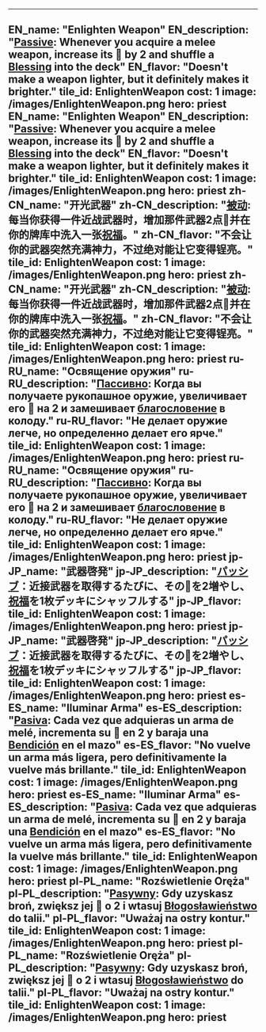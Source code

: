---

EN_name: "Enlighten Weapon"
EN_description: "<u>Passive</u>: Whenever you acquire a melee weapon, increase its 🔸 by 2 and shuffle a <u>Blessing</u> into the deck"
EN_flavor: "Doesn't make a weapon lighter, but it definitely makes it brighter."
tile_id: EnlightenWeapon
cost: 1
image: /images/EnlightenWeapon.png
hero: priest
EN_name: "Enlighten Weapon"
EN_description: "<u>Passive</u>: Whenever you acquire a melee weapon, increase its 🔸 by 2 and shuffle a <u>Blessing</u> into the deck"
EN_flavor: "Doesn't make a weapon lighter, but it definitely makes it brighter."
tile_id: EnlightenWeapon
cost: 1
image: /images/EnlightenWeapon.png
hero: priest
zh-CN_name: "开光武器"
zh-CN_description: "<u>被动</u>:每当你获得一件近战武器时，增加那件武器2点🔸并在你的牌库中洗入一张<u>祝福</u>。"
zh-CN_flavor: "不会让你的武器突然充满神力，不过绝对能让它变得锃亮。"
tile_id: EnlightenWeapon
cost: 1
image: /images/EnlightenWeapon.png
hero: priest
zh-CN_name: "开光武器"
zh-CN_description: "<u>被动</u>:每当你获得一件近战武器时，增加那件武器2点🔸并在你的牌库中洗入一张<u>祝福</u>。"
zh-CN_flavor: "不会让你的武器突然充满神力，不过绝对能让它变得锃亮。"
tile_id: EnlightenWeapon
cost: 1
image: /images/EnlightenWeapon.png
hero: priest
ru-RU_name: "Освящение оружия"
ru-RU_description: "<u>Пассивно</u>: Когда вы получаете рукопашное оружие, увеличивает его 🔸 на 2 и замешивает <u>благословение</u> в колоду."
ru-RU_flavor: "Не делает оружие легче, но определенно делает его ярче."
tile_id: EnlightenWeapon
cost: 1
image: /images/EnlightenWeapon.png
hero: priest
ru-RU_name: "Освящение оружия"
ru-RU_description: "<u>Пассивно</u>: Когда вы получаете рукопашное оружие, увеличивает его 🔸 на 2 и замешивает <u>благословение</u> в колоду."
ru-RU_flavor: "Не делает оружие легче, но определенно делает его ярче."
tile_id: EnlightenWeapon
cost: 1
image: /images/EnlightenWeapon.png
hero: priest
jp-JP_name: "武器啓発"
jp-JP_description: "<u>パッシブ</u>：近接武器を取得するたびに、その🔸を2増やし、<u>祝福</u>を1枚デッキにシャッフルする"
jp-JP_flavor: 
tile_id: EnlightenWeapon
cost: 1
image: /images/EnlightenWeapon.png
hero: priest
jp-JP_name: "武器啓発"
jp-JP_description: "<u>パッシブ</u>：近接武器を取得するたびに、その🔸を2増やし、<u>祝福</u>を1枚デッキにシャッフルする"
jp-JP_flavor: 
tile_id: EnlightenWeapon
cost: 1
image: /images/EnlightenWeapon.png
hero: priest
es-ES_name: "Iluminar Arma"
es-ES_description: "<u>Pasiva</u>: Cada vez que adquieras un arma de melé, incrementa su 🔸 en 2 y baraja una <u>Bendición</u> en el mazo"
es-ES_flavor: "No vuelve un arma más ligera, pero definitivamente la vuelve más brillante."
tile_id: EnlightenWeapon
cost: 1
image: /images/EnlightenWeapon.png
hero: priest
es-ES_name: "Iluminar Arma"
es-ES_description: "<u>Pasiva</u>: Cada vez que adquieras un arma de melé, incrementa su 🔸 en 2 y baraja una <u>Bendición</u> en el mazo"
es-ES_flavor: "No vuelve un arma más ligera, pero definitivamente la vuelve más brillante."
tile_id: EnlightenWeapon
cost: 1
image: /images/EnlightenWeapon.png
hero: priest
pl-PL_name: "Rozświetlenie Oręża"
pl-PL_description: "<u>Pasywny</u>: Gdy uzyskasz broń, zwiększ jej 🔸 o 2 i wtasuj <u>Błogosławieństwo</u> do talii."
pl-PL_flavor: "Uważaj na ostry kontur."
tile_id: EnlightenWeapon
cost: 1
image: /images/EnlightenWeapon.png
hero: priest
pl-PL_name: "Rozświetlenie Oręża"
pl-PL_description: "<u>Pasywny</u>: Gdy uzyskasz broń, zwiększ jej 🔸 o 2 i wtasuj <u>Błogosławieństwo</u> do talii."
pl-PL_flavor: "Uważaj na ostry kontur."
tile_id: EnlightenWeapon
cost: 1
image: /images/EnlightenWeapon.png
hero: priest
---